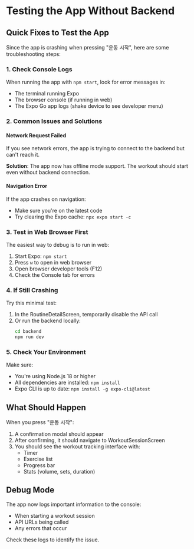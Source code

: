 # Testing the App Without Backend

## Quick Fixes to Test the App

Since the app is crashing when pressing "운동 시작", here are some troubleshooting steps:

### 1. Check Console Logs
When running the app with `npm start`, look for error messages in:
- The terminal running Expo
- The browser console (if running in web)
- The Expo Go app logs (shake device to see developer menu)

### 2. Common Issues and Solutions

#### Network Request Failed
If you see network errors, the app is trying to connect to the backend but can't reach it.

**Solution**: The app now has offline mode support. The workout should start even without backend connection.

#### Navigation Error
If the app crashes on navigation:
- Make sure you're on the latest code
- Try clearing the Expo cache: `npx expo start -c`

### 3. Test in Web Browser First
The easiest way to debug is to run in web:
1. Start Expo: `npm start`
2. Press `w` to open in web browser
3. Open browser developer tools (F12)
4. Check the Console tab for errors

### 4. If Still Crashing

Try this minimal test:
1. In the RoutineDetailScreen, temporarily disable the API call
2. Or run the backend locally:
   ```bash
   cd backend
   npm run dev
   ```

### 5. Check Your Environment
Make sure:
- You're using Node.js 18 or higher
- All dependencies are installed: `npm install`
- Expo CLI is up to date: `npm install -g expo-cli@latest`

## What Should Happen

When you press "운동 시작":
1. A confirmation modal should appear
2. After confirming, it should navigate to WorkoutSessionScreen
3. You should see the workout tracking interface with:
   - Timer
   - Exercise list
   - Progress bar
   - Stats (volume, sets, duration)

## Debug Mode

The app now logs important information to the console:
- When starting a workout session
- API URLs being called
- Any errors that occur

Check these logs to identify the issue.